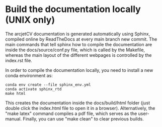 # Build the documentation locally (UNIX only)

The arcjetCV documentation is generated automatically using Sphinx, compiled online by ReadTheDocs
at every main branch new commit. The main commands that tell sphinx how to compile the documentation are inside the 
docs/source/conf.py file, which is called by the Makefile, whereas the main layout of the different webpages is 
controlled by the index.rst file. 

In order to compile the documentation locally, you need to install a new conda environment as: 

    conda env create --file sphinx_env.yml
    conda activate sphinx_rtd
    make html

This creates the documentation inside the docs/build/html folder (just double click the index.html file to open it in a browser).
Alternatively, the "make latex" command compiles a pdf file, which serves as the user-manual. Finally, you can use
"make clean" to clear previous builds.
